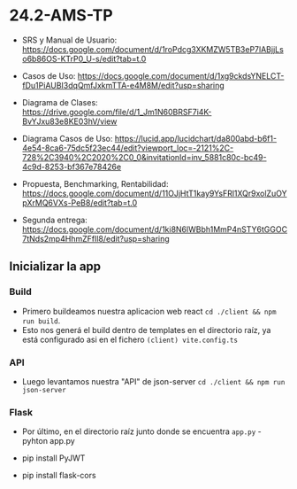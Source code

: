 # 24.2-AMS-TP
 
- SRS y Manual de Usuario: https://docs.google.com/document/d/1roPdcg3XKMZW5TB3eP7lABjjLso6b86OS-KTrP0_U-s/edit?tab=t.0

- Casos de Uso: https://docs.google.com/document/d/1xg9ckdsYNELCT-fDu1PiAUBI3dqQmfJxkmTTA-e4M8M/edit?usp=sharing

- Diagrama de Clases: https://drive.google.com/file/d/1_Jm1N60BRSF7i4K-BvYJxu83e8KE03hV/view

- Diagrama Casos de Uso: https://lucid.app/lucidchart/da800abd-b6f1-4e54-8ca6-75dc5f23ec44/edit?viewport_loc=-2121%2C-728%2C3940%2C2020%2C0_0&invitationId=inv_5881c80c-bc49-4c9d-8253-bf367e78426e

- Propuesta, Benchmarking, Rentabilidad: https://docs.google.com/document/d/11OJjHtT1kay9YsFRl1XQr9xolZuOYpXrMQ6VXs-PeB8/edit?tab=t.0

- Segunda entrega: https://docs.google.com/document/d/1ki8N6lWBbh1MmP4nSTY6tGGOC7tNds2mp4HhmZFfIl8/edit?usp=sharing



## Inicializar la app

### Build
- Primero buildeamos nuestra aplicacion web react `cd ./client && npm run build`. 
- Esto nos generá el build dentro de templates en el directorio raíz, ya está configurado asi en el fichero `(client) vite.config.ts`

### API
- Luego levantamos nuestra "API" de json-server `cd ./client && npm run json-server`

### Flask
- Por último, en el directorio raíz junto donde se encuentra `app.py` - pyhton app.py
<!-- TODO: FIXME -->
- pip install PyJWT
<!-- Para desarrollo -->
- pip install flask-cors
